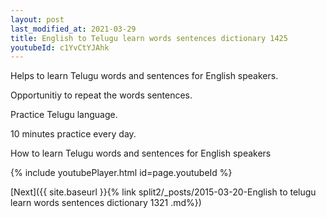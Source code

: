 ```yaml
---
layout: post
last_modified_at: 2021-03-29
title: English to Telugu learn words sentences dictionary 1425 
youtubeId: c1YvCtYJAhk
---
```

 
 
Helps to learn Telugu words and sentences for English speakers.

Opportunitiy to repeat the words sentences. 

Practice Telugu language. 
 
10 minutes practice every day. 
 
How to learn Telugu words and sentences for English speakers 
 
{% include youtubePlayer.html id=page.youtubeId %}
 
 
[Next]({{ site.baseurl }}{% link  split2/_posts/2015-03-20-English to telugu learn words sentences dictionary 1321 .md%})
 
